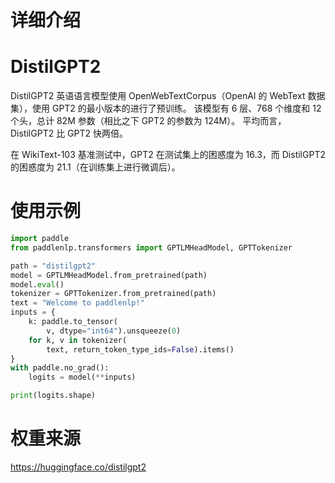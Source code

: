 # 详细介绍
# DistilGPT2
DistilGPT2 英语语言模型使用 OpenWebTextCorpus（OpenAI 的 WebText 数据集），使用 GPT2 的最小版本的进行了预训练。 该模型有 6 层、768 个维度和 12 个头，总计 82M 参数（相比之下 GPT2 的参数为 124M）。 平均而言，DistilGPT2 比 GPT2 快两倍。

在 WikiText-103 基准测试中，GPT2 在测试集上的困惑度为 16.3，而 DistilGPT2 的困惑度为 21.1（在训练集上进行微调后）。


# 使用示例

```python
import paddle
from paddlenlp.transformers import GPTLMHeadModel, GPTTokenizer

path = "distilgpt2"
model = GPTLMHeadModel.from_pretrained(path)
model.eval()
tokenizer = GPTTokenizer.from_pretrained(path)
text = "Welcome to paddlenlp!"
inputs = {
    k: paddle.to_tensor(
        v, dtype="int64").unsqueeze(0)
    for k, v in tokenizer(
        text, return_token_type_ids=False).items()
}
with paddle.no_grad():
    logits = model(**inputs)

print(logits.shape)
```

# 权重来源

https://huggingface.co/distilgpt2
